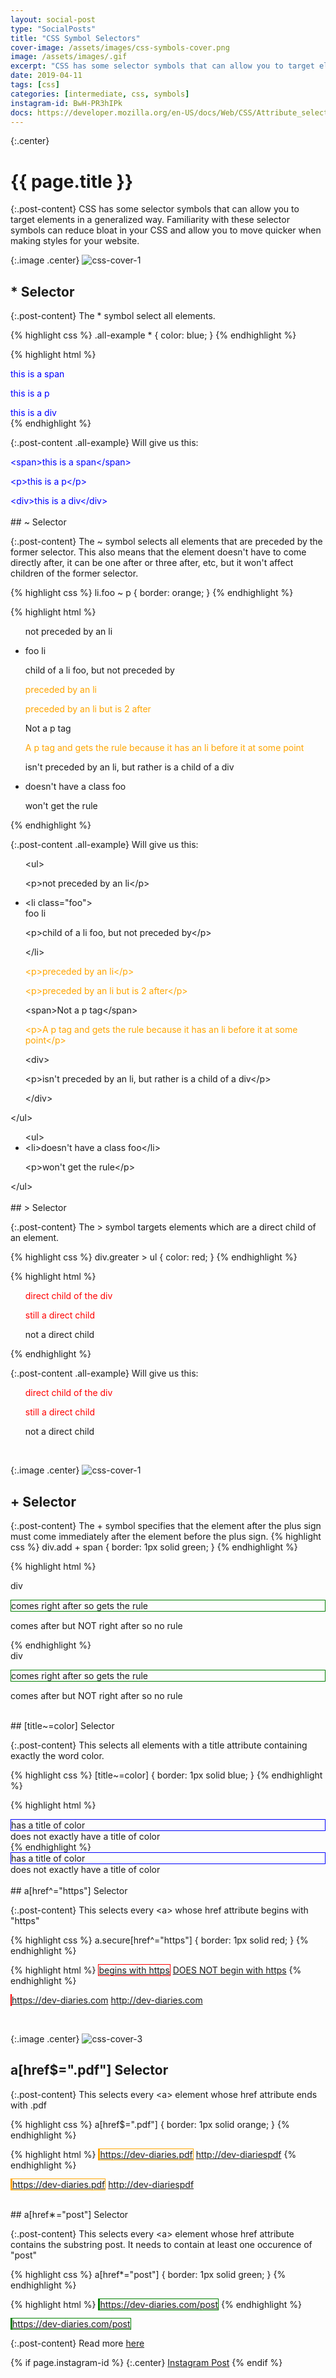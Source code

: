 ```yaml
---
layout: social-post
type: "SocialPosts"
title: "CSS Symbol Selectors"
cover-image: /assets/images/css-symbols-cover.png
image: /assets/images/.gif
excerpt: "CSS has some selector symbols that can allow you to target elements in a generalized way."
date: 2019-04-11
tags: [css]
categories: [intermediate, css, symbols]
instagram-id: BwH-PR3hIPk
docs: https://developer.mozilla.org/en-US/docs/Web/CSS/Attribute_selectors
---
```

{:.center}
# {{ page.title }}

{:.post-content}
CSS has some selector symbols that can allow you to target elements in a generalized way.
Familiarity with these selector symbols can reduce bloat in your CSS and allow 
you to move quicker when making styles for your website. 

{:.image .center}
![css-cover-1](/assets/images/css-symbols-cover.png)

## * Selector

{:.post-content}
The * symbol select all elements.

{% highlight css %}
.all-example * {
    color: blue;
}
{% endhighlight %}

{% highlight html %}
<div class="all-example">
    <span>this is a span</span>
    <p>this is a p</p>
    <div>this is a div</div>
</div>
{% endhighlight %}

{:.post-content .all-example}
Will give us this:

<style>
.all-example * {
    color: blue;
}
</style>
<div class="all-example">
    <span>&lt;span&gt;this is a span&lt;/span&gt;</span>
    <p>&lt;p&gt;this is a p&lt;/p&gt;</p>
    <div>&lt;div&gt;this is a div&lt;/div&gt;</div>
</div>

<br>
## ~ Selector

{:.post-content}
The ~ symbol selects all elements that are preceded by the former selector. This also means
that the element doesn't have to come directly after, it can be one after or three after, etc, 
but it won't affect children of the former selector.

{% highlight css %}
li.foo ~ p {
    border: orange;
}
{% endhighlight %}

{% highlight html %}
<ul>
    <p>not preceded by an li</p>
    <li class="foo">
        foo li
        <p>child of a li foo, but not preceded by</p>
    </li>
    <p>preceded by an li</p>
    <p>preceded by an li but is 2 after</p>
    <span>Not a p tag</span>
    <p>A p tag and gets the rule because it has an li before it at some point</p>
    <div>
        <p>isn't preceded by an li, but rather is a child of a div</p>
    </div>
</ul>
<ul>
    <li>doesn't have a class foo</li>
    <p>won't get the rule</p>
</ul>
{% endhighlight %}

{:.post-content .all-example}
Will give us this:

<style>
li.foo ~ p {
    color: orange;
}
</style>
<div class="no-style">
<ul>&lt;ul&gt;
    <p>&lt;p&gt;not preceded by an li&lt;/p&gt;</p>
    <li class="foo">&lt;li class="foo"&gt;<br>
        foo li
        <p>&lt;p&gt;child of a li foo, but not preceded by&lt;/p&gt;</p>
    </li>&lt;/li&gt;
    <p>&lt;p&gt;preceded by an li&lt;/p&gt;</p>
    <p>&lt;p&gt;preceded by an li but is 2 after&lt;/p&gt;</p>
    <span>&lt;span&gt;Not a p tag&lt;/span&gt;</span>
    <p>&lt;p&gt;A p tag and gets the rule because it has an li before it at some point&lt;/p&gt;</p>
    <div>&lt;div&gt;
        <p>&lt;p&gt;isn't preceded by an li, but rather is a child of a div&lt;/p&gt;</p>
    </div>&lt;/div&gt;
</ul>&lt;/ul&gt;

<ul>&lt;ul&gt;
    <li>&lt;li&gt;doesn't have a class foo&lt;/li&gt;</li>
    <p>&lt;p&gt;won't get the rule&lt;/p&gt;</p>
</ul>&lt;/ul&gt;
</div>

<br>
## > Selector

{:.post-content}
The > symbol targets elements which are a direct child of an element.

{% highlight css %}
div.greater > ul {
    color: red;
}
{% endhighlight %}

{% highlight html %}
<div class="greater">
    <ul>direct child of the div</ul>
    <ul>still a direct child</ul>
</div>
<ul>not a direct child</ul>
{% endhighlight %}

{:.post-content .all-example}
Will give us this:

<style>
div.greater > ul {
    color: red;
}
</style>
<div class="greater">
    <ul>direct child of the div</ul>
    <ul>still a direct child</ul>
</div>
<ul>not a direct child</ul>

<br>

{:.image .center}
![css-cover-1](/assets/images/css-symbols-cover-2.png)

## + Selector

{:.post-content}
The + symbol specifies that the element after the plus sign must come immediately after the element before the plus sign.
{% highlight css %}
div.add + span {
    border: 1px solid green;
}
{% endhighlight %}

{% highlight html %}
<div class="add">div</div>
<p>comes right after so gets the rule</p>
<p>comes after but NOT right after so no rule</p>
{% endhighlight %}

<style>
div.add + p {
    border: 1px solid green;
}
</style>
<div class="add">div</div>
<p>comes right after so gets the rule</p>
<p>comes after but NOT right after so no rule</p>

<br>
## [title~=color] Selector

{:.post-content}
This selects all elements with a title attribute containing exactly the word color.

{% highlight css %}
[title~=color] {
    border: 1px solid blue;
}
{% endhighlight %}

{% highlight html %}
<div title="color">has a title of color</div>
<div title="some-color">does not exactly have a title of color</div>
{% endhighlight %}
<style>
[title~=color] {
    border: 1px solid blue;
}
</style>
<div title="color">has a title of color</div>
<div title="some-color">does not exactly have a title of color</div>

<br>
## a[href^="https"] Selector

{:.post-content}
This selects every &lt;a&gt; whose href attribute begins with "https"

{% highlight css %}
a.secure[href^="https"] {
    border: 1px solid red;
}
{% endhighlight %}

{% highlight html %}
<a class="secure" href="https://dev-diaries.com" target="_blank">begins with https</a>
<a class="secure" href="http://dev-diaries.com" target="_blank">DOES NOT begin with https</a>
{% endhighlight %}
<style>
a.secure[href^="https"] {
    border: 1px solid red;
}
</style>
<a class="secure" href="https://dev-diaries.com" target="_blank">https://dev-diaries.com</a>
<a class="secure" href="http://dev-diaries.com" target="_blank">http://dev-diaries.com</a>

<br>

{:.image .center}
![css-cover-3](/assets/images/css-cymbols-cover-3.png)

## a[href$=".pdf"] Selector

{:.post-content}
This selects every &lt;a&gt; element whose href attribute ends with .pdf

{% highlight css %}
a[href$=".pdf"] {
    border: 1px solid orange;
}
{% endhighlight %}

{% highlight html %}
<a href="https://dev-diaries.pdf" target="_blank">https://dev-diaries.pdf</a>
<a href="http://dev-diariespdf" target="_blank">http://dev-diariespdf</a>
{% endhighlight %}
<style>
a[href$=".pdf"] {
    border: 1px solid orange;
}
</style>
<a href="https://dev-diaries.pdf" target="_blank">https://dev-diaries.pdf</a>
<a href="http://dev-diariespdf" target="_blank">http://dev-diariespdf</a>

<br>
## a[href&lowast;="post"] Selector

{:.post-content}
This selects every &lt;a&gt; element whose href attribute contains the 
substring post. It needs to contain at least one occurence of "post"

{% highlight css %}
a[href*="post"] {
    border: 1px solid green;
}
{% endhighlight %}

{% highlight html %}
<a href="https://dev-diaries.com/post" target="_blank">https://dev-diaries.com/post</a>
{% endhighlight %}
<style>
a[href*="post"] {
    border: 1px solid green;
}
</style>
<a href="https://dev-diaries.com/post" target="_blank">https://dev-diaries.com/post</a>


{:.post-content}
Read more <a href="{{page.docs}}" target="_blank">here</a>

{% if page.instagram-id %}
{:.center}
<a class="insta-link" href="https://www.instagram.com/p/{{page.instagram-id}}" target="_blank">Instagram Post</a>
{% endif %}

